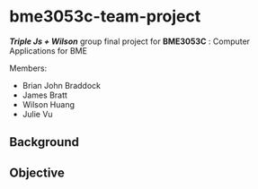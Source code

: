 # bme3053c-team-project
***Triple Js + Wilson*** group final project for **BME3053C** : Computer Applications for BME

Members: 
- Brian John Braddock
- James Bratt
- Wilson Huang
- Julie Vu

## Background

## Objective
